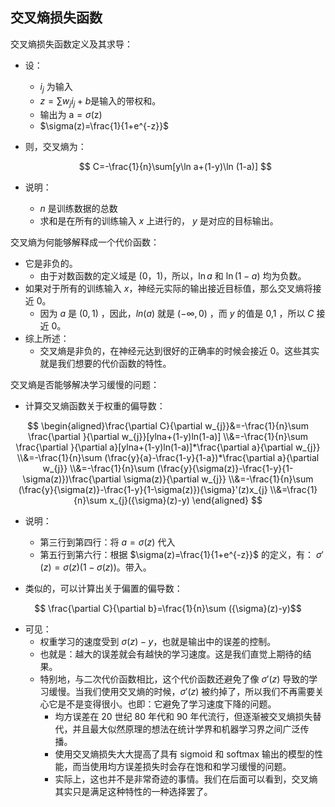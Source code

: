 ## 交叉熵损失函数

交叉熵损失函数定义及其求导：


- 设：
  - $i_j$ 为输入
  - $z=\sum w_{j}i_{j}+b​$ 是输入的带权和。
  - 输出为 $\mathrm{a}=\sigma(\mathrm{z})$
  - $\sigma(z)=\frac{1}{1+e^{-z}}$
- 则，交叉熵为：

    $$
    C=-\frac{1}{n}\sum[y\ln a+(1-y)\ln (1-a)]
    $$

- 说明：
  - $n$ 是训练数据的总数
  - 求和是在所有的训练输入 $x$ 上进行的， $y$ 是对应的目标输出。






交叉熵为何能够解释成⼀个代价函数：

- 它是非负的。
  - 由于对数函数的定义域是 $(0，1)$，所以，$\ln a$ 和 $\ln (1-a)$ 均为负数。
- 如果对于所有的训练输入 $x$，神经元实际的输出接近目标值，那么交叉熵将接近 $0$。
  - 因为 $a$ 是 $(0,1)$ ，因此，$ln(a)$ 就是 $(-\infty,0)$ ，而 $y$ 的值是 $0$,$1$ ，所以 $C$ 接近 $0$。
- 综上所述：
  - 交叉熵是非负的，在神经元达到很好的正确率的时候会接近 $0$。这些其实就是我们想要的代价函数的特性。



交叉熵是否能够解决学习缓慢的问题：

- 计算交叉熵函数关于权重的偏导数：

$$
\begin{aligned}\frac{\partial C}{\partial w_{j}}&=-\frac{1}{n}\sum \frac{\partial }{\partial w_{j}}[ylna+(1-y)ln(1-a)]
\\&=-\frac{1}{n}\sum \frac{\partial }{\partial a}[ylna+(1-y)ln(1-a)]*\frac{\partial a}{\partial w_{j}}
\\&=-\frac{1}{n}\sum (\frac{y}{a}-\frac{1-y}{1-a})*\frac{\partial a}{\partial w_{j}}
\\&=-\frac{1}{n}\sum (\frac{y}{\sigma(z)}-\frac{1-y}{1-\sigma(z)})\frac{\partial \sigma(z)}{\partial w_{j}}
\\&=-\frac{1}{n}\sum (\frac{y}{\sigma(z)}-\frac{1-y}{1-\sigma(z)}){\sigma}'(z)x_{j}
\\&=\frac{1}{n}\sum x_{j}({\sigma}(z)-y)
\end{aligned}
$$

- 说明：
  - 第三行到第四行：将 $a={\sigma}(z)$ 代入
  - 第五行到第六行：根据 $\sigma(z)=\frac{1}{1+e^{-z}}$ 的定义，有： ${\sigma}'(z)=\sigma(z)(1-\sigma(z))$。带入。

- 类似的，可以计算出关于偏置的偏导数：

$$
\frac{\partial C}{\partial b}=\frac{1}{n}\sum ({\sigma}(z)-y)​
$$

- 可见：
  - 权重学习的速度受到 $\sigma(z)-y$，也就是输出中的误差的控制。
  - 也就是：越大的误差就会有越快的学习速度。这是我们直觉上期待的结果。
  - 特别地，与二次代价函数相比，这个代价函数还避免了像 ${\sigma}'(z)$ 导致的学习缓慢。当我们使用交叉熵的时候，${\sigma}'(z)$ 被约掉了，所以我们不再需要关心它是不是变得很小。也即：它避免了学习速度下降的问题。
    - 均方误差在 20 世纪 80 年代和 90 年代流行，但逐渐被交叉熵损失替代，并且最大似然原理的想法在统计学界和机器学习界之间广泛传播。
    - 使用交叉熵损失大大提高了具有 sigmoid  和 softmax 输出的模型的性能，而当使用均方误差损失时会存在饱和和学习缓慢的问题。
    - 实际上，这也并不是非常奇迹的事情。我们在后面可以看到，交叉熵其实只是满足这种特性的⼀种选择罢了。
